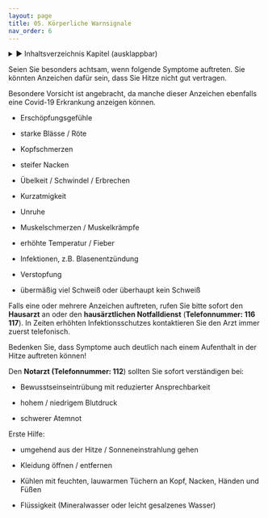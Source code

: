 ```yaml
---
layout: page
title: 05. Körperliche Warnsignale
nav_order: 6
---
```

 
<details markdown="block"> 
  <summary> 
      &#9658; Inhaltsverzeichnis Kapitel (ausklappbar) 
  </summary>
 
1. TOC
{:toc}
 </details>
 
   <p></p>
 
 
Seien Sie besonders achtsam, wenn folgende Symptome auftreten. Sie
könnten Anzeichen dafür sein, dass Sie Hitze nicht gut vertragen.

Besondere Vorsicht ist angebracht, da manche dieser Anzeichen ebenfalls
eine Covid-19 Erkrankung anzeigen können. 

  - Erschöpfungsgefühle

  - starke Blässe / Röte

  - Kopfschmerzen

  - steifer Nacken

  - Übelkeit / Schwindel / Erbrechen

  - Kurzatmigkeit

  - Unruhe

  - Muskelschmerzen / Muskelkrämpfe

  - erhöhte Temperatur / Fieber

  - Infektionen, z.B. Blasenentzündung

  - Verstopfung

  - übermäßig viel Schweiß oder überhaupt kein Schweiß

Falls eine oder mehrere Anzeichen auftreten, rufen Sie bitte sofort den
**Hausarzt** an oder den **hausärztlichen Notfalldienst**
(**Telefonnummer: 116 117**). In Zeiten erhöhten Infektionsschutzes
kontaktieren Sie den Arzt immer zuerst telefonisch.

Bedenken Sie, dass Symptome auch deutlich nach einem Aufenthalt in der
Hitze auftreten können\!

Den **Notarzt (Telefonnummer: 112**) sollten Sie sofort verständigen
bei:

  - Bewusstseinseintrübung mit reduzierter Ansprechbarkeit

  - hohem / niedrigem Blutdruck

  - schwerer Atemnot

Erste Hilfe:

  - umgehend aus der Hitze / Sonneneinstrahlung gehen

  - Kleidung öffnen / entfernen

  - Kühlen mit feuchten, lauwarmen Tüchern an Kopf, Nacken, Händen und
    Füßen

  - Flüssigkeit (Mineralwasser oder leicht gesalzenes Wasser)

<div class="section fnlist" data-role="doc-footnotes">

</div>
